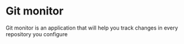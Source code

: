 # Git monitor

Git monitor is an application that will help you track changes in every repository you configure
